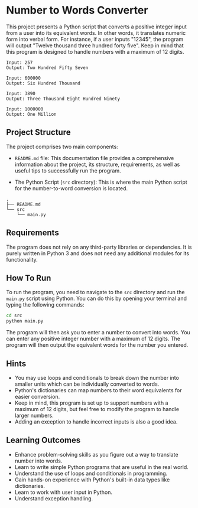 
# Number to Words Converter

This project presents a Python script that converts a positive integer input from a user into its equivalent words. In other words, it translates numeric form into verbal form. For instance, if a user inputs "12345", the program will output "Twelve thousand three hundred forty five". Keep in mind that this program is designed to handle numbers with a maximum of 12 digits.

```
Input: 257
Output: Two Hundred Fifty Seven

Input: 600000
Output: Six Hundred Thousand

Input: 3890
Output: Three Thousand Eight Hundred Ninety

Input: 1000000
Output: One Million
```

## Project Structure

The project comprises two main components:

- `README.md` file: This documentation file provides a comprehensive information about the project, its structure, requirements, as well as useful tips to successfully run the program.

- The Python Script (`src` directory): This is where the main Python script for the number-to-word conversion is located. 

```
.
├── README.md
└── src
    └── main.py
```

## Requirements

The program does not rely on any third-party libraries or dependencies. It is purely written in Python 3 and does not need any additional modules for its functionality.

## How To Run

To run the program, you need to navigate to the `src` directory and run the `main.py` script using Python. You can do this by opening your terminal and typing the following commands:

```bash
cd src
python main.py
```

The program will then ask you to enter a number to convert into words. You can enter any positive integer number with a maximum of 12 digits. The program will then output the equivalent words for the number you entered.

## Hints

- You may use loops and conditionals to break down the number into smaller units which can be individually converted to words.
- Python's dictionaries can map numbers to their word equivalents for easier conversion.
- Keep in mind, this program is set up to support numbers with a maximum of 12 digits, but feel free to modify the program to handle larger numbers.
- Adding an exception to handle incorrect inputs is also a good idea.

## Learning Outcomes

- Enhance problem-solving skills as you figure out a way to translate number into words.
- Learn to write simple Python programs that are useful in the real world.
- Understand the use of loops and conditionals in programming.
- Gain hands-on experience with Python's built-in data types like dictionaries.
- Learn to work with user input in Python.
- Understand exception handling.
